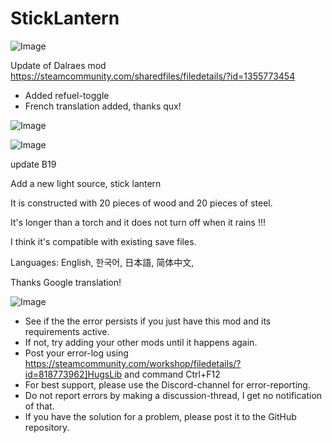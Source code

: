 # StickLantern

![Image](https://i.imgur.com/buuPQel.png)

Update of Dalraes mod
https://steamcommunity.com/sharedfiles/filedetails/?id=1355773454

- Added refuel-toggle
- French translation added, thanks qux!

![Image](https://i.imgur.com/pufA0kM.png)

	
![Image](https://i.imgur.com/Z4GOv8H.png)


update B19

Add a new light source, stick lantern

It is constructed with 20 pieces of wood and 20 pieces of steel.

It's longer than a torch and it does not turn off when it rains !!!

I think it's compatible with existing save files.

Languages: English, 한국어, 日本語, 简体中文,

Thanks Google translation!


![Image](https://i.imgur.com/PwoNOj4.png)



-  See if the the error persists if you just have this mod and its requirements active.
-  If not, try adding your other mods until it happens again.
-  Post your error-log using https://steamcommunity.com/workshop/filedetails/?id=818773962]HugsLib and command Ctrl+F12
-  For best support, please use the Discord-channel for error-reporting.
-  Do not report errors by making a discussion-thread, I get no notification of that.
-  If you have the solution for a problem, please post it to the GitHub repository.



